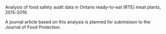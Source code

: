 Analysis of food safety audit data in Ontario ready-to-eat (RTE) meat plants, 2015-2019.

A journal article based on this analysis is planned for submisison to the Journal of Food Protection.
